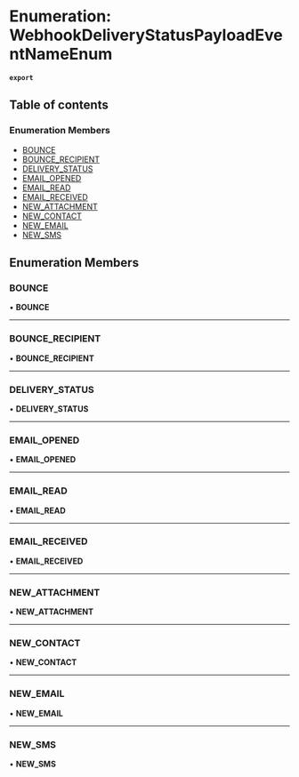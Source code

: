 # Enumeration: WebhookDeliveryStatusPayloadEventNameEnum

**`export`**

## Table of contents

### Enumeration Members

- [BOUNCE](WebhookDeliveryStatusPayloadEventNameEnum.md#bounce)
- [BOUNCE\_RECIPIENT](WebhookDeliveryStatusPayloadEventNameEnum.md#bounce_recipient)
- [DELIVERY\_STATUS](WebhookDeliveryStatusPayloadEventNameEnum.md#delivery_status)
- [EMAIL\_OPENED](WebhookDeliveryStatusPayloadEventNameEnum.md#email_opened)
- [EMAIL\_READ](WebhookDeliveryStatusPayloadEventNameEnum.md#email_read)
- [EMAIL\_RECEIVED](WebhookDeliveryStatusPayloadEventNameEnum.md#email_received)
- [NEW\_ATTACHMENT](WebhookDeliveryStatusPayloadEventNameEnum.md#new_attachment)
- [NEW\_CONTACT](WebhookDeliveryStatusPayloadEventNameEnum.md#new_contact)
- [NEW\_EMAIL](WebhookDeliveryStatusPayloadEventNameEnum.md#new_email)
- [NEW\_SMS](WebhookDeliveryStatusPayloadEventNameEnum.md#new_sms)

## Enumeration Members

### <a id="bounce" name="bounce"></a> BOUNCE

• **BOUNCE**

___

### <a id="bounce_recipient" name="bounce_recipient"></a> BOUNCE\_RECIPIENT

• **BOUNCE\_RECIPIENT**

___

### <a id="delivery_status" name="delivery_status"></a> DELIVERY\_STATUS

• **DELIVERY\_STATUS**

___

### <a id="email_opened" name="email_opened"></a> EMAIL\_OPENED

• **EMAIL\_OPENED**

___

### <a id="email_read" name="email_read"></a> EMAIL\_READ

• **EMAIL\_READ**

___

### <a id="email_received" name="email_received"></a> EMAIL\_RECEIVED

• **EMAIL\_RECEIVED**

___

### <a id="new_attachment" name="new_attachment"></a> NEW\_ATTACHMENT

• **NEW\_ATTACHMENT**

___

### <a id="new_contact" name="new_contact"></a> NEW\_CONTACT

• **NEW\_CONTACT**

___

### <a id="new_email" name="new_email"></a> NEW\_EMAIL

• **NEW\_EMAIL**

___

### <a id="new_sms" name="new_sms"></a> NEW\_SMS

• **NEW\_SMS**
